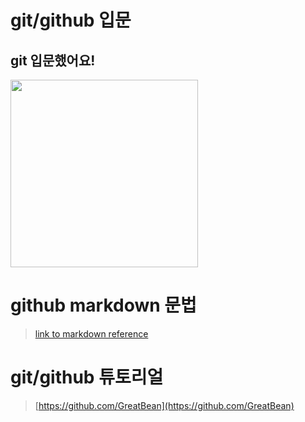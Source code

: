 # git/github 입문
## git 입문했어요!

<img src="https://octodex.github.com/images/welcometocat.png" height = "300">







# github markdown 문법
>[link to markdown reference](https://guides.github.com/features/mastering-markdown/)



 
# git/github 튜토리얼
>[https://github.com/GreatBean](https://github.com/GreatBean)

